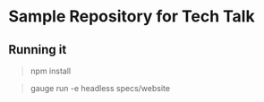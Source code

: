 # Sample Repository for Tech Talk

## Running it

> npm install

> gauge run -e headless specs/website
